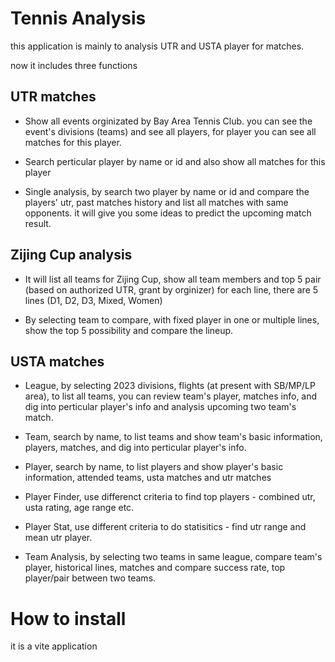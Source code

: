 # Tennis Analysis

this application is mainly to analysis UTR and USTA player for matches.

now it includes three functions

## UTR matches

- Show all events orginizated by Bay Area Tennis Club. you can see the event's divisions (teams) and see all players, for player you can see all matches for this player.

- Search perticular player by name or id and also show all matches for this player

- Single analysis, by search two player by name or id and compare the players' utr, past matches history and list all matches with same opponents. it will give you some ideas to predict the upcoming match result.


## Zijing Cup analysis

- It will list all teams for Zijing Cup, show all team members and top 5 pair (based on authorized UTR, grant by orginizer) for each line, there are 5 lines (D1, D2, D3, Mixed, Women)

- By selecting team to compare, with fixed player in one or multiple lines, show the top 5 possibility and compare the lineup.

## USTA matches

- League, by selecting 2023 divisions, flights (at present with SB/MP/LP area), to list all teams, you can review team's player, matches info, and dig into perticular player's info and analysis upcoming two team's match.

- Team, search by name, to list teams and show team's basic information, players, matches, and dig into perticular player's info.

- Player, search by name, to list players and show player's basic information, attended teams, usta matches and utr matches

- Player Finder, use differenct criteria to find top players - combined utr, usta rating, age range etc.

- Player Stat, use different criteria to do statisitics - find utr range and mean utr player.

- Team Analysis, by selecting two teams in same league, compare team's player, historical lines, matches and compare success rate, top player/pair between two teams.


# How to install

it is a vite application
